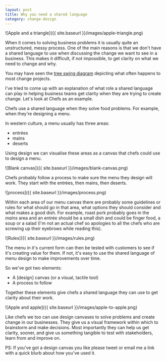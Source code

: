 ```yaml
---
layout: post
title: Why you need a shared language
category: change-design
---
```


![Apple and a triangle]({{ site.baseurl }}/images/apple-triangle.png)


When it comes to solving business problems it is usually quite an unstructured, messy process. One of the main reasons is that we don't have a shared language to use when discussing the change we want to see in a business. This makes it difficult, if not impossible, to get clarity on what we need to change and why.

You may have seen the <a href="http://img.pandawhale.com/159329-Software-Engineering-Tree-Swin-iqRE.png" target="_blank">tree swing diagram</a> depicting what often happens to most change projects.

I've tried to come up with an explanation of what role a shared language can play in helping business teams get clarity when they are trying to create change. Let's look at Chefs as an example.

Chefs use a shared language when they solve food problems. For example, when they're designing a menu.

In western culture, a menu usually has three areas:

* entrées
* mains
* deserts

Using design we can visualise these areas as a canvas that chefs could use to design a menu.

![Blank canvas]({{ site.baseurl }}/images/blank-canvas.png)

Chefs probably follow a process to make sure the menu they design will work. They start with the entrées, then mains, then deserts.

![process]({{ site.baseurl }}/images/process.png)

Within each area of our menu canvas there are probably some guidelines or rules for what should go in that area, what options they should consider and what makes a good dish. For example, roast pork probably goes in the *mains* area and an entrée should be a small dish and could be finger food, a soup or a salad (I'm not an actual chef so apologies to all the chefs who are screwing up their eyebrows while reading this).

![Rules]({{ site.baseurl }}/images/rules.png)

The menu in it's current form can then be tested with customers to see if it's creating value for them. If not, it's easy to use the shared language of menu design to make improvements over time.

So we've got two elements:

* A [design] canvas (or a visual, tactile tool)
* A process to follow

Together these elements give chefs a shared language they can use to get clarity about their work.

![Apple and apple]({{ site.baseurl }}/images/apple-to-apple.png)

Like chefs we too can use design canvases to solve problems and create change in our businesses. They give us a visual framework within which to brainstorm and make decisions. Most importantly they can help us get clarity, sooner, and give us something tangible to test with stakeholders, learn from and improve on.

PS: If you've got a design canvas you like please tweet or email me a link with a quick blurb about how you've used it.
